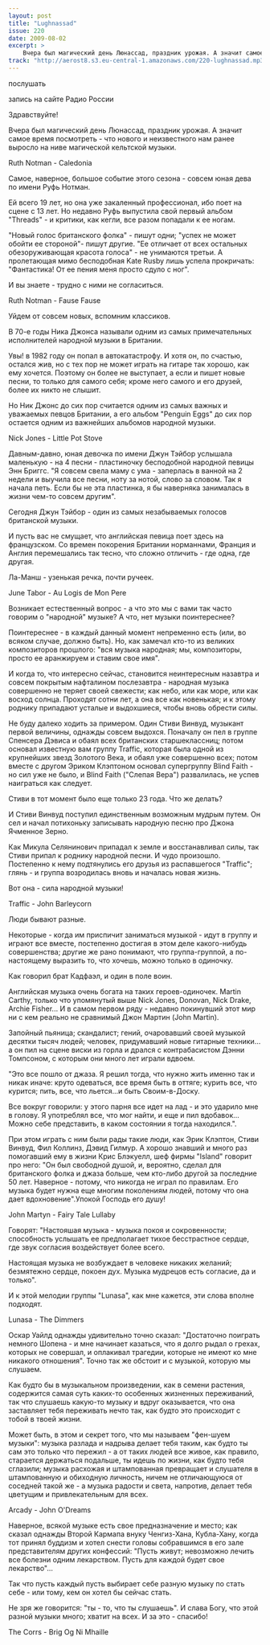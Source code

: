 ```yaml
---
layout: post
title: "Lughnassad"
issue: 220
date: 2009-08-02
excerpt: >
    Вчера был магический день Люнассад, праздник урожая. А значит самое время посмотреть - что нового и неизвестного нам ранее выросло на ниве магической кельтской музыки.
track: "http://aerost8.s3.eu-central-1.amazonaws.com/220-lughnassad.mp3"
---
```


послушать

запись на сайте Радио России

Здравствуйте!

Вчера был магический день Люнассад, праздник урожая. А значит самое время посмотреть - что нового и неизвестного нам ранее выросло на ниве магической кельтской музыки.

Ruth Notman - Caledonia

Самое, наверное, большое событие этого сезона - совсем юная дева по имени Руфь Нотман.

Ей всего 19 лет, но она уже закаленный профессионал, ибо поет на сцене с 13 лет. Но недавно Руфь выпустила свой первый альбом "Threads" - и критики, как кегли, все разом попадали к ее ногам.

"Новый голос британского фолка" - пишут одни; "успех не может обойти ее стороной"- пишут другие. "Ее отличает от всех остальных обезоруживающая красота голоса" - не унимаются третьи. А пролетающая мимо бесподобная Kate Rusby лишь успела прокричать: "Фантастика! От ее пения меня просто сдуло с ног".

И вы знаете - трудно с ними не согласиться.

Ruth Notman - Fause Fause

Уйдем от совсем новых, вспомним классиков.

В 70-е годы Ника Джонса называли одним из самых примечательных исполнителей народной музыки в Британии.

Увы! в 1982 году он попал в автокатастрофу. И хотя он, по счастью, остался жив, но с тех пор не может играть на гитаре так хорошо, как ему хочется. Поэтому он более не выступает, а если и пишет новые песни, то только для самого себя; кроме него самого и его друзей, более их никто не слышит.

Но Ник Джонс до сих пор считается одним из самых важных и уважаемых певцов Британии, а его альбом "Penguin Eggs" до сих пор остается одним из важнейших альбомов народной музыки.

Nick Jones - Little Pot Stove

Давным-давно, юная девочка по имени Джун Тэйбор услышала маленькую - на 4 песни - пластиночку бесподобной народной певицы Энн Бриггс. "Я совсем свела маму с ума - заперлась в ванной на 2 недели и выучила все песни, ноту за нотой, слово за словом. Так я начала петь. Если бы не эта пластинка, я бы наверняка занималась в жизни чем-то совсем другим".

Сегодня Джун Тэйбор - один из самых незабываемых голосов британской музыки.

И пусть вас не смущает, что английская певица поет здесь на французском. Со времен покорения Британии норманнами, Франция и Англия перемешались так тесно, что сложно отличить - где одна, где другая.

Ла-Манш - узенькая речка, почти ручеек.

June Tabor - Au Logis de Mon Pere

Возникает естественный вопрос - а что это мы с вами так часто говорим о "народной" музыке? А что, нет музыки поинтереснее?

Поинтереснее - в каждый данный момент непременно есть (или, во всяком случае, должно быть). Но, как замечал кто-то из великих композиторов прошлого: "вся музыка народная; мы, композиторы, просто ее аранжируем и ставим свое имя".

И когда то, что интересно сейчас, становится неинтересным назавтра и совсем покрытым нафталином послезавтра - народная музыка совершенно не теряет своей свежести; как небо, или как море, или как восход солнца. Проходят сотни лет, а она все как новенькая; и к этому роднику припадают усталые и выдохшиеся, чтобы вновь обрести силы.

Не буду далеко ходить за примером. Один Стиви Винвуд, музыкант первой величины, однажды совсем выдохся. Поначалу он пел в группе Спенсера Дэвиса и обаял всех британских старшеклассниц; потом основал известную вам группу Traffic, которая была одной из крупнейших звезд Золотого Века, и обаял уже совершенно всех; потом вместе с другом Эриком Клэптоном основал супергруппу Blind Faith - но сил уже не было, и Blind Faith ("Слепая Вера") развалилась, не успев наиграться как следует.

Стиви в тот момент было еще только 23 года. Что же делать?

И Стиви Винвуд поступил единственным возможным мудрым путем. Он сел и начал потихоньку записывать народную песню про Джона Ячменное Зерно.

Как Микула Селянинович припадал к земле и восстанавливал силы, так Стиви припал к роднику народной песни. И чудо произошло. Постепенно к нему подтянулись его друзья из распавшегося "Traffic"; глянь - и группа возродилась вновь и началась новая жизнь.

Вот она - сила народной музыки!

Traffic - John Barleycorn

Люди бывают разные.

Некоторые - когда им приспичит заниматься музыкой - идут в группу и играют все вместе, постепенно достигая в этом деле какого-нибудь совершенства; другие же рано понимают, что группа-группой, а по-настоящему выразить то, что хочешь, можно только в одиночку.

Как говорил брат Кадфаэл, и один в поле воин.

Английская музыка очень богата на таких героев-одиночек. Martin Carthy, только что упомянутый выше Nick Jones, Donovan, Nick Drake, Archie Fisher... И в самом первом ряду - недавно покинувший этот мир ни с кем реально не сравнимый Джон Мартин (John Martin).

Запойный пьяница; скандалист; гений, очаровавший своей музыкой десятки тысяч людей; человек, придумавший новые гитарные техники... а он пил на сцене виски из горла и дрался с контрабасистом Дэнни Томпсоном, с которым они много лет играли вдвоем.

"Это все пошло от джаза. Я решил тогда, что нужно жить именно так и никак иначе: круто одеваться, все время быть в оттяге; курить все, что курится; пить, все, что льется...и быть Своим-в-Доску.

Все вокруг говорили: у этого парня все идет на лад - и это ударило мне в голову. Я употреблял все, что мог найти, и еще и пил вдобавок... Можно себе представить, в каком состоянии я тогда находился.".

При этом играть с ним были рады такие люди, как Эрик Клэптон, Стиви Винвуд, Фил Коллинз, Дэвид Гилмур. А хорошо знавший и много раз помогавший ему в жизни Крис Блэкуелл, шеф фирмы "Island" говорит про него: "Он был свободной душой, и, вероятно, сделал для британского фолка и джаза больше, чем кто-либо другой за последние 50 лет. Наверное - потому, что никогда не играл по правилам. Его музыка будет нужна еще многим поколениям людей, потому что она дает вдохновение".Упокой Господь его душу!

John Martyn - Fairy Tale Lullaby

Говорят: "Настояшая музыка - музыка покоя и сокровенности; способность услышать ее предполагает тихое бесстрастное сердце, где звук согласия воздействует более всего.

Настоящая музыка не возбуждает в человеке никаких желаний; безмятежно сердце, покоен дух. Музыка мудрецов есть согласие, да и только".

И к этой мелодии группы "Lunasa", как мне кажется, эти слова вполне подходят.

Lunasa - The Dimmers

Оскар Уайлд однажды удивительно точно сказал: "Достаточно поиграть немного Шопена - и мне начинает казаться, что я долго рыдал о грехах, которых не совершал, и оплакивал трагедии, которые не имеют ко мне никакого отношения". Точно так же обстоит и с музыкой, которую мы слушаем.

Как будто бы в музыкальном произведении, как в семени растения, содержится самая суть каких-то особенных жизненных переживаний, так что слушаешь какую-то музыку и вдруг оказывается, что она заставляет тебя переживать нечто так, как будто это происходит с тобой в твоей жизни.

Может быть, в этом и секрет того, что мы называем "фен-шуем музыки": музыка разлада и надрыва делает тебя таким, как будто ты сам это только что пережил - а от таких людей все живое, как правило, старается держаться подальше, ты идешь по жизни, как будто тебя сглазили; музыка расхожая и штампованная превращает и слушателя в штампованную и обиходную личность, ничем не отличающуюся от соседней такой же - а музыка радости и света, напротив, делает тебя цветущим и привлекательным для всех.

Arcady - John O'Dreams

Наверное, всякой музыке есть свое предназначение и место; как сказал однажды Второй Кармапа внуку Ченгиз-Хана, Кубла-Хану, когда тот принял буддизм и хотел снести головы собравшимся в его зале представителям других конфессий: "Пусть живут; невозможно лечить все болезни одним лекарством. Пусть для каждой будет свое лекарство"...

Так что пусть каждый пусть выбирает себе разную музыку по стать себе - или тому, кем он хотел бы сейчас стать.

Не зря же говорится: "ты - то, что ты слушаешь". И слава Богу, что этой разной музыки много; хватит на всех. И за это - спасибо!

The Corrs - Brig Og Ni Mhaille

